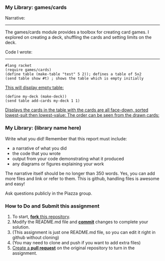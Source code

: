 ### My Library:  games/cards

Narrative:

---------

The games/cards module provides a toolbox for creating card games. I explored on creating a deck, shuffling the cards and setting limits on the deck.

Code I wrote:

-------------

```
#lang racket
(require games/cards)
(define table (make-table "test" 5 2)); defines a table of 5x2
(send table show #t) ; shows the table which is empty initially
```
[This will display empty table: ](http://weblab.cs.uml.edu/~asuriset/91301/FP2picture1.png)

```
(define my-deck (make-deck))
(send table add-cards my-deck 1 1)
```
[Displays the cards in the table with the cards are all face-down, sorted lowest-suit then lowest-value: ](http://weblab.cs.uml.edu/~asuriset/91301/FP2picture2.png)
[The order can be seen from the drawn cards: ](http://weblab.cs.uml.edu/~asuriset/91301/FP2picture3.png)




### My Library: (library name here)
Write what you did!
Remember that this report must include:
 
* a narrative of what you did
* the code that you wrote
* output from your code demonstrating what it produced
* any diagrams or figures explaining your work 
 
The narrative itself should be no longer than 350 words. Yes, you can add more files and link or refer to them. This is github, handling files is awesome and easy!

Ask questions publicly in the Piazza group.

### How to Do and Submit this assignment

1. To start, [**fork** this repository][forking].
1. Modify the README.md file and [**commit**][ref-commit] changes to complete your solution.
  2. (This assignment is just one README.md file, so you can edit it right in github without cloning)
  3. (You may need to clone and push if you want to add extra files)
1. [Create a **pull request**][pull-request] on the original repository to turn in the assignment.

<!-- Links -->
[piazza]: https://piazza.com/class/i55is8xqqwhmr?cid=411
[schedule]: https://piazza.com/class/i55is8xqqwhmr?cid=453
[markdown]: https://help.github.com/articles/markdown-basics/
[forking]: https://guides.github.com/activities/forking/
[ref-clone]: http://gitref.org/creating/#clone
[ref-commit]: http://gitref.org/basic/#commit
[ref-push]: http://gitref.org/remotes/#push
[pull-request]: https://help.github.com/articles/creating-a-pull-request

